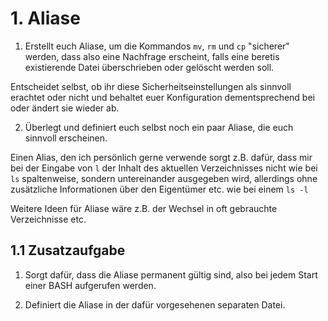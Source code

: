 # 1. Aliase

1. Erstellt euch Aliase, um die Kommandos `mv`, `rm` und `cp` "sicherer" werden, dass also eine Nachfrage erscheint, falls eine beretis existierende Datei überschrieben oder gelöscht werden soll. 

Entscheidet selbst, ob ihr diese Sicherheitseinstellungen als sinnvoll erachtet oder nicht und behaltet euer Konfiguration dementsprechend bei oder ändert sie wieder ab.

2. Überlegt und definiert euch selbst noch ein paar Aliase, die euch sinnvoll erscheinen. 

Einen Alias, den ich persönlich gerne verwende sorgt z.B. dafür, dass mir bei der Eingabe von `l` der Inhalt des aktuellen Verzeichnisses nicht wie bei `ls` spaltenweise, sondern untereinander ausgegeben wird, allerdings ohne zusätzliche Informationen über den Eigentümer etc. wie bei einem `ls -l`

Weitere Ideen für Aliase wäre z.B. der Wechsel in oft gebrauchte Verzeichnisse etc.

## 1.1 Zusatzaufgabe

1. Sorgt dafür, dass die Aliase permanent gültig sind, also bei jedem Start einer BASH aufgerufen werden.

2. Definiert die Aliase in der dafür vorgesehenen separaten Datei. 

